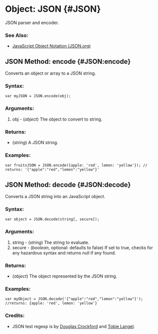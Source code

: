 Object: JSON {#JSON}
====================

JSON parser and encoder.

### See Also:

- [JavaScript Object Notation (JSON.org)](http://www.json.org/)

JSON Method: encode {#JSON:encode}
----------------------------------

Converts an object or array to a JSON string.

### Syntax:

	var myJSON = JSON.encode(obj);

### Arguments:

1. obj - (*object*) The object to convert to string.

### Returns:

* (*string*) A JSON string.

### Examples:

	var fruitsJSON = JSON.encode({apple: 'red', lemon: 'yellow'}); // returns: '{"apple":"red","lemon":"yellow"}'



JSON Method: decode {#JSON:decode}
----------------------------------

Converts a JSON string into an JavaScript object.

### Syntax:

	var object = JSON.decode(string[, secure]);

### Arguments:

1. string - (*string*) The string to evaluate.
2. secure - (*boolean*, optional: defaults to false) If set to true, checks for any hazardous syntax and returns null if any found.

### Returns:

* (*object*) The object represented by the JSON string.

### Examples:

	var myObject = JSON.decode('{"apple":"red","lemon":"yellow"}'); //returns: {apple: 'red', lemon: 'yellow'}

### Credits:

- JSON test regexp is by [Douglas Crockford](http://crockford.com/) and [Tobie Langel](http://tobielangel.com/).
